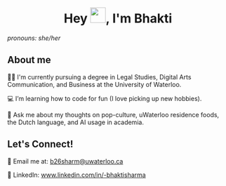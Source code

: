 ## <h1 align="center">Hey <img src="https://media.giphy.com/media/hvRJCLFzcasrR4ia7z/giphy.gif" width="35">, I'm Bhakti</h1>
_pronouns: she/her_

## About me
👩‍⚖️ I'm currently pursuing a degree in Legal Studies, Digital Arts Communication, and Business at the University of Waterloo.

💻 I’m learning how to code for fun (I love picking up new hobbies).

💬 Ask me about my thoughts on pop-culture, uWaterloo residence foods, the Dutch language, and AI usage in academia.

## Let's Connect!
📧 Email me at: b26sharm@uwaterloo.ca

🤝 LinkedIn: www.linkedin.com/in/-bhaktisharma


<!--
**bhakti-sharma/bhakti-sharma** is a ✨ _special_ ✨ repository because its `README.md` (this file) appears on your GitHub profile.

Here are some ideas to get you started:

- 👩‍⚖️ I'm currently pursuing a degree in Legal Studies, Digital Arts Communication, and Business at the University of Waterloo
- 💻 I’m currently learning how to code for fun
- 👯 I’m looking to collaborate on ...
- 🤔 I’m looking for help with ...
- 💬 Ask me about my thoughts on pop-culture, various foods, and AI usage in academia!
- 📫 Reach me at b26sharm@uwaterloo.ca
- 😄 Pronouns: she/her
- ⚡ Fun fact: ...

